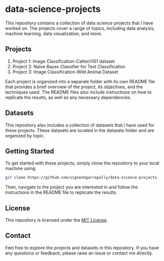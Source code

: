 # data-science-projects

This repository contains a collection of data science projects that I have worked on. The projects cover a range of topics, including data analysis, machine learning, data visualization, and more.

## Projects

1. Project 1: Image Classification-Caltech101 dataset
2. Project 2: Naïve Bayes Classifier for Text Classification
3. Project 3: Image Classification-Wild Animal Dataset


Each project is organized into a separate folder with its own README file that provides a brief overview of the project, its objectives, and the techniques used. The README files also include instructions on how to replicate the results, as well as any necessary dependencies.

## Datasets

This repository also includes a collection of datasets that I have used for these projects. These datasets are located in the datasets folder and are organized by topic.

## Getting Started

To get started with these projects, simply clone the repository to your local machine using:

``` bash
git clone https://github.com/vigneshgarrapally/data-science-projects
```

Then, navigate to the project you are interested in and follow the instructions in the README file to replicate the results.

## License
This repository is licensed under the [MIT License](LICENSE).

## Contact

Feel free to explore the projects and datasets in this repository. If you have any questions or feedback, please raise an issue or contact me directly.